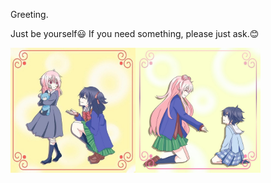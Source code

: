 Greeting.

Just be yourself😃 If you need something, please just ask.😊



<div >
    <div" style = "float:left">
        <img src="https://github.com/JonathanSum/JonathanSum/blob/master/112.jpg" height="200" width="200" />
    </div>
    <div style = "float:left" >
        <img src="https://github.com/JonathanSum/JonathanSum/blob/master/111.jpg" src="/images/tv.gif"/ height="200" width="200" />
    </div>
</div>
